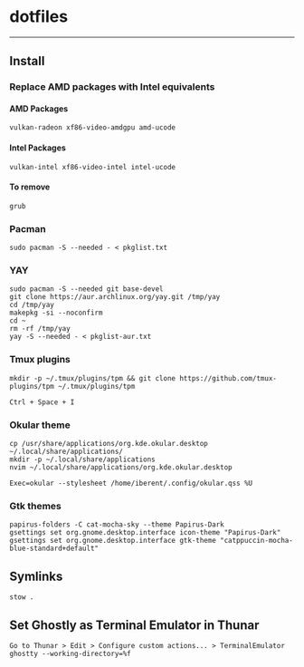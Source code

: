 # dotfiles

---

## Install

### Replace AMD packages with Intel equivalents

#### AMD Packages

    vulkan-radeon xf86-video-amdgpu amd-ucode

#### Intel Packages

    vulkan-intel xf86-video-intel intel-ucode

#### To remove

    grub

### Pacman

    sudo pacman -S --needed - < pkglist.txt

### YAY

    sudo pacman -S --needed git base-devel
    git clone https://aur.archlinux.org/yay.git /tmp/yay
    cd /tmp/yay
    makepkg -si --noconfirm
    cd ~
    rm -rf /tmp/yay
    yay -S --needed - < pkglist-aur.txt

### Tmux plugins

    mkdir -p ~/.tmux/plugins/tpm && git clone https://github.com/tmux-plugins/tpm ~/.tmux/plugins/tpm

    Ctrl + Space + I

### Okular theme

    cp /usr/share/applications/org.kde.okular.desktop ~/.local/share/applications/
    mkdir -p ~/.local/share/applications
    nvim ~/.local/share/applications/org.kde.okular.desktop

    Exec=okular --stylesheet /home/iberent/.config/okular.qss %U

### Gtk themes

    papirus-folders -C cat-mocha-sky --theme Papirus-Dark
    gsettings set org.gnome.desktop.interface icon-theme "Papirus-Dark"
    gsettings set org.gnome.desktop.interface gtk-theme "catppuccin-mocha-blue-standard+default"

## Symlinks

    stow .

## Set Ghostly as Terminal Emulator in Thunar

    Go to Thunar > Edit > Configure custom actions... > TerminalEmulator
    ghostty --working-directory=%f
